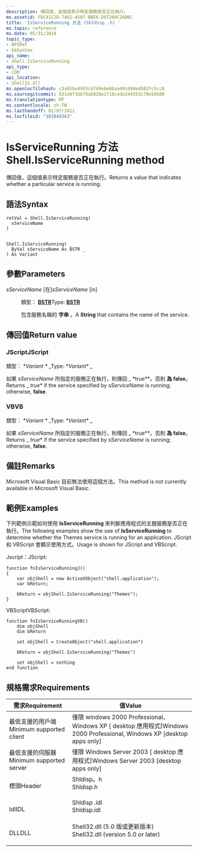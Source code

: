 ```yaml
---
description: 傳回值，這個值表示特定服務是否正在執行。
ms.assetid: FDC41C2D-7462-458f-BBE6-D97260C26B6C
title: 'IsServiceRunning 方法 (Shldisp .h) '
ms.topic: reference
ms.date: 05/31/2018
topic_type:
- APIRef
- kbSyntax
api_name:
- Shell.IsServiceRunning
api_type:
- COM
api_location:
- Shell32.dll
ms.openlocfilehash: c3a65be4955c6f49e8e6baa49cd9dedb82fc5cc8
ms.sourcegitcommit: 831e8f3db78ab820e1710cede244553c70e50500
ms.translationtype: MT
ms.contentlocale: zh-TW
ms.lasthandoff: 01/07/2021
ms.locfileid: "103849363"
---
```

# <a name="shellisservicerunning-method"></a><span data-ttu-id="48ed8-103">IsServiceRunning 方法</span><span class="sxs-lookup"><span data-stu-id="48ed8-103">Shell.IsServiceRunning method</span></span>

<span data-ttu-id="48ed8-104">傳回值，這個值表示特定服務是否正在執行。</span><span class="sxs-lookup"><span data-stu-id="48ed8-104">Returns a value that indicates whether a particular service is running.</span></span>

## <a name="syntax"></a><span data-ttu-id="48ed8-105">語法</span><span class="sxs-lookup"><span data-stu-id="48ed8-105">Syntax</span></span>


```JScript
retVal = Shell.IsServiceRunning(
  sServiceName
)
```


```VB

Shell.IsServiceRunning( _
  ByVal sServiceName As BSTR _
) As Variant
```





## <a name="parameters"></a><span data-ttu-id="48ed8-106">參數</span><span class="sxs-lookup"><span data-stu-id="48ed8-106">Parameters</span></span>

<dl> <dt>

<span data-ttu-id="48ed8-107">*sServiceName* \[在\]</span><span class="sxs-lookup"><span data-stu-id="48ed8-107">*sServiceName* \[in\]</span></span>
</dt> <dd>

<span data-ttu-id="48ed8-108">類型： **[ **BSTR**](/previous-versions/windows/desktop/automat/bstr)**</span><span class="sxs-lookup"><span data-stu-id="48ed8-108">Type: **[**BSTR**](/previous-versions/windows/desktop/automat/bstr)**</span></span>

<span data-ttu-id="48ed8-109">包含服務名稱的 **字串** 。</span><span class="sxs-lookup"><span data-stu-id="48ed8-109">A **String** that contains the name of the service.</span></span>

</dd> </dl>

## <a name="return-value"></a><span data-ttu-id="48ed8-110">傳回值</span><span class="sxs-lookup"><span data-stu-id="48ed8-110">Return value</span></span>

### <a name="jscript"></a><span data-ttu-id="48ed8-111">JScript</span><span class="sxs-lookup"><span data-stu-id="48ed8-111">JScript</span></span>

<span data-ttu-id="48ed8-112">類型： \**Variant \** _</span><span class="sxs-lookup"><span data-stu-id="48ed8-112">Type: \**Variant\** _</span></span>

<span data-ttu-id="48ed8-113">如果 *sServiceName* 所指定的服務正在執行，則傳回 _ \*true\*\*。否則 **為 false**。</span><span class="sxs-lookup"><span data-stu-id="48ed8-113">Returns _ *true*\* if the service specified by *sServiceName* is running; otherwise, **false**.</span></span>

### <a name="vb"></a><span data-ttu-id="48ed8-114">VB</span><span class="sxs-lookup"><span data-stu-id="48ed8-114">VB</span></span>

<span data-ttu-id="48ed8-115">類型： \**Variant \** _</span><span class="sxs-lookup"><span data-stu-id="48ed8-115">Type: \**Variant\** _</span></span>

<span data-ttu-id="48ed8-116">如果 *sServiceName* 所指定的服務正在執行，則傳回 _ \*true\*\*。否則 **為 false**。</span><span class="sxs-lookup"><span data-stu-id="48ed8-116">Returns _ *true*\* if the service specified by *sServiceName* is running; otherwise, **false**.</span></span>

## <a name="remarks"></a><span data-ttu-id="48ed8-117">備註</span><span class="sxs-lookup"><span data-stu-id="48ed8-117">Remarks</span></span>

<span data-ttu-id="48ed8-118">Microsoft Visual Basic 目前無法使用這個方法。</span><span class="sxs-lookup"><span data-stu-id="48ed8-118">This method is not currently available in Microsoft Visual Basic.</span></span>

## <a name="examples"></a><span data-ttu-id="48ed8-119">範例</span><span class="sxs-lookup"><span data-stu-id="48ed8-119">Examples</span></span>

<span data-ttu-id="48ed8-120">下列範例示範如何使用 **IsServiceRunning** 來判斷應用程式的主題服務是否正在執行。</span><span class="sxs-lookup"><span data-stu-id="48ed8-120">The following examples show the use of **IsServiceRunning** to determine whether the Themes service is running for an application.</span></span> <span data-ttu-id="48ed8-121">JScript 和 VBScript 會顯示使用方式。</span><span class="sxs-lookup"><span data-stu-id="48ed8-121">Usage is shown for JScript and VBScript.</span></span>

<span data-ttu-id="48ed8-122">Jscript：</span><span class="sxs-lookup"><span data-stu-id="48ed8-122">JScript:</span></span>


```JScript
function fnIsServiceRunningJ()
{
    var objShell = new ActiveXObject("shell.application");
    var bReturn;

    bReturn = objShell.IsServiceRunning("Themes");
}
```



<span data-ttu-id="48ed8-123">VBScript</span><span class="sxs-lookup"><span data-stu-id="48ed8-123">VBScript:</span></span>


```VB
function fnIsServiceRunningVB()
    dim objShell
    dim bReturn

    set objShell = CreateObject("shell.application")

    bReturn = objShell.IsServiceRunning("Themes")

    set objShell = nothing
end function
```



## <a name="requirements"></a><span data-ttu-id="48ed8-124">規格需求</span><span class="sxs-lookup"><span data-stu-id="48ed8-124">Requirements</span></span>



| <span data-ttu-id="48ed8-125">需求</span><span class="sxs-lookup"><span data-stu-id="48ed8-125">Requirement</span></span> | <span data-ttu-id="48ed8-126">值</span><span class="sxs-lookup"><span data-stu-id="48ed8-126">Value</span></span> |
|-------------------------------------|---------------------------------------------------------------------------------------------------------------|
| <span data-ttu-id="48ed8-127">最低支援的用戶端</span><span class="sxs-lookup"><span data-stu-id="48ed8-127">Minimum supported client</span></span><br/> | <span data-ttu-id="48ed8-128">僅限 windows 2000 Professional、Windows XP \[ desktop 應用程式\]</span><span class="sxs-lookup"><span data-stu-id="48ed8-128">Windows 2000 Professional, Windows XP \[desktop apps only\]</span></span><br/>                                        |
| <span data-ttu-id="48ed8-129">最低支援的伺服器</span><span class="sxs-lookup"><span data-stu-id="48ed8-129">Minimum supported server</span></span><br/> | <span data-ttu-id="48ed8-130">僅限 Windows Server 2003 \[ desktop 應用程式\]</span><span class="sxs-lookup"><span data-stu-id="48ed8-130">Windows Server 2003 \[desktop apps only\]</span></span><br/>                                                          |
| <span data-ttu-id="48ed8-131">標頭</span><span class="sxs-lookup"><span data-stu-id="48ed8-131">Header</span></span><br/>                   | <dl> <span data-ttu-id="48ed8-132"><dt>Shldisp。h</dt></span><span class="sxs-lookup"><span data-stu-id="48ed8-132"><dt>Shldisp.h</dt></span></span> </dl>                          |
| <span data-ttu-id="48ed8-133">Idl</span><span class="sxs-lookup"><span data-stu-id="48ed8-133">IDL</span></span><br/>                      | <dl> <span data-ttu-id="48ed8-134"><dt>Shldisp .idl</dt></span><span class="sxs-lookup"><span data-stu-id="48ed8-134"><dt>Shldisp.idl</dt></span></span> </dl>                        |
| <span data-ttu-id="48ed8-135">DLL</span><span class="sxs-lookup"><span data-stu-id="48ed8-135">DLL</span></span><br/>                      | <dl> <span data-ttu-id="48ed8-136"><dt>Shell32.dll (5.0 版或更新版本) </dt></span><span class="sxs-lookup"><span data-stu-id="48ed8-136"><dt>Shell32.dll (version 5.0 or later)</dt></span></span> </dl> |



 

 
